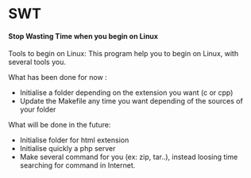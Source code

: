 # SWT
<h4>Stop Wasting Time when you begin on Linux</h4>

Tools to begin on Linux:
This program help you to begin on Linux, with several tools you.

What has been done for now :
- Initialise a folder depending on the extension you want (c or cpp)
- Update the Makefile any time you want depending of the sources of your folder

What will be done in the future:
- Initialise folder for html extension
- Initialise quickly a php server 
- Make several command for you (ex: zip, tar..), instead loosing time searching for command in Internet.

